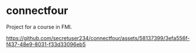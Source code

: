# connectfour
Project for a course in FMI.


https://github.com/secretuser234/connectfour/assets/58137399/3efa556f-f437-48e9-8031-f33d33096eb5

